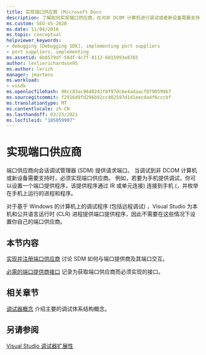 ```yaml
---
title: 实现端口供应商 |Microsoft Docs
description: 了解如何实现端口供应商，在对非 DCOM 计算机进行调试或者新设备需要支持时，这是必需的。
ms.custom: SEO-VS-2020
ms.date: 11/04/2016
ms.topic: conceptual
helpviewer_keywords:
- debugging [Debugging SDK], implementing port suppliers
- port suppliers, implementing
ms.assetid: 6b8579df-58df-4c7f-8112-6015993e8765
author: leslierichardson95
ms.author: lerich
manager: jmartens
ms.workload:
- vssdk
ms.openlocfilehash: 98cc83ac9640241f0f97dc6e4adaacf8f90599b7
ms.sourcegitcommit: f2916d8fd296b92cc402597d1d1eecda4f6cccbf
ms.translationtype: MT
ms.contentlocale: zh-CN
ms.lasthandoff: 03/25/2021
ms.locfileid: "105059907"
---
```

# <a name="implement-a-port-supplier"></a>实现端口供应商
端口供应商向会话调试管理器 (SDM) 提供请求端口。 当调试到非 DCOM 计算机或新设备需要支持时，必须实现端口供应商。 例如，若要为手机提供调试，你可以设置一个端口提供程序，该提供程序通过 IR 或单元连接) 连接到手机 (，并枚举在手机上运行的进程和程序。

 对于基于 Windows 的计算机上的调试程序 (包括远程调试) ，Visual Studio 为本机和公共语言运行时 (CLR) 进程提供端口提供程序，因此不需要在这些情况下设置你自己的端口供应商。

## <a name="in-this-section"></a>本节内容
 [实现并注册端口供应商](../../extensibility/debugger/implementing-and-registering-a-port-supplier.md) 讨论 SDM 如何与端口提供商及其端口交互。

 [必需的端口提供商接口](../../extensibility/debugger/required-port-supplier-interfaces.md) 记录为获取端口供应商而必须实现的接口。

## <a name="related-sections"></a>相关章节
 [调试器概念](../../extensibility/debugger/debugger-concepts.md) 介绍主要的调试体系结构概念。

## <a name="see-also"></a>另请参阅
 [Visual Studio 调试器扩展性](../../extensibility/debugger/visual-studio-debugger-extensibility.md)
